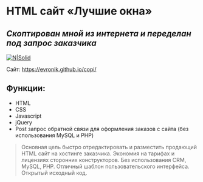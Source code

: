 # HTML сайт «Лучшие окна»
## _Скоптирован мной из интернета и переделан под запрос заказчика_  

[![N|Solid](https://evronik.github.io/copi/copi.jpg)](https://evronik.github.io/copi/)

Сайт: https://evronik.github.io/copi/

## Функции:

- HTML
- CSS
- Javascript
- jQuery
- Post запрос обратной связи для оформления заказов с сайта (без использования MySQL и PHP)

> Основная цель быстро отредактировать и разместить продающий HTML сайт на хостинге заказчика.
> Экономия на тарифах и лицензиях сторонних конструкторов.
> Без использования CRM, MySQL, PHP.
> Отличный шаблон пользовательского интерфейса.
> Открытый исходный код.
